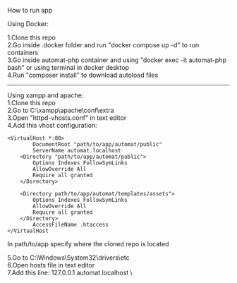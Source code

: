 How to run app

Using Docker:

1.Clone this repo \
2.Go inside .docker folder and run "docker compose up -d" to run containers \
3.Go inside automat-php container and using "docker exec -it automat-php bash" or using terminal in docker desktop \
4.Run "composer install" to download autoload files 

---------------------------------------------------------------------------------------------------------

Using xampp and apache: \
1.Clone this repo \
2.Go to C:\xampp\apache\conf\extra \
3.Open "httpd-vhosts.conf" in text editor \
4.Add this vhost configuration: 
~~~
<VirtualHost *:80>
        DocumentRoot "path/to/app/automat/public"
        ServerName automat.localhost
    <Directory "path/to/app/automat/public">
        Options Indexes FollowSymLinks
        AllowOverride All
        Require all granted
    </Directory>

    <Directory path/to/app/automat/templates/assets">
        Options Indexes FollowSymLinks
        AllowOverride All
        Require all granted
    </Directory>
        AccessFileName .htaccess
</VirtualHost

~~~

In path/to/app specify where the cloned repo is located

5.Go to C:\Windows\System32\drivers\etc \
6.Open hosts file in text editor \
7.Add this line: 
127.0.0.1       automat.localhost \
